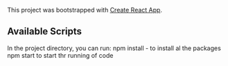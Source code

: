This project was bootstrapped with [Create React App](https://github.com/facebook/create-react-app).

## Available Scripts

In the project directory, you can run:
npm install - to install al the packages
npm start to start thr running of code
